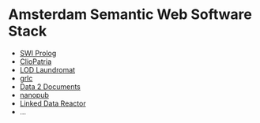 Amsterdam Semantic Web Software Stack
=====================================

- [SWI Prolog](http://www.swi-prolog.org/)
- [ClioPatria](http://cliopatria.swi-prolog.org/home)
- [LOD Laundromat](http://lodlaundromat.org/)
- [grlc](http://grlc.io/)
- [Data 2 Documents](http://data2documents.org/)
- [nanopub](https://github.com/Nanopublication/nanopub-java)
- [Linked Data Reactor](http://ld-r.org/)
- ...
